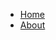 <!-- Example of adding a new link in the navigation menu -->
<nav>
  <ul>
    
    
<li><a href="index.html">Home</a></li>
    <li><a href="about.html">About</a></li>
  </ul>
</nav>

